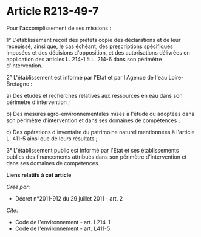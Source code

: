 # Article R213-49-7

Pour l'accomplissement de ses missions :

1° L'établissement reçoit des préfets copie des déclarations et de leur récépissé, ainsi que, le cas échéant, des
prescriptions spécifiques imposées et des décisions d'opposition, et des autorisations délivrées en application des articles
L. 214-1 à L. 214-6 dans son périmètre d'intervention.

2° L'établissement est informé par l'Etat et par l'Agence de l'eau Loire-Bretagne :

a) Des études et recherches relatives aux ressources en eau dans son périmètre d'intervention ;

b) Des mesures agro-environnementales mises à l'étude ou adoptées dans son périmètre d'intervention et dans ses domaines de
compétences ;

c) Des opérations d'inventaire du patrimoine naturel mentionnées à l'article L. 411-5 ainsi que de leurs résultats ;

3° L'établissement public est informé par l'Etat et ses établissements publics des financements attribués dans son périmètre
d'intervention et dans ses domaines de compétences.

**Liens relatifs à cet article**

_Créé par_:

  - Décret n°2011-912 du 29 juillet 2011 - art. 2

_Cite_:

  - Code de l'environnement - art. L214-1
  - Code de l'environnement - art. L411-5

